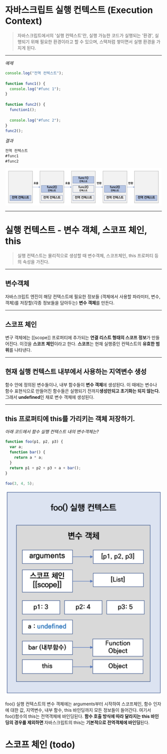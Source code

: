 # 자바스크립트 실행 컨텍스트 (Execution Context)

> 자바스크립트에서의 '실행 컨텍스트'란, 실행 가능한 코드가 실행되는 '환경', 실행되기 위해 필요한 환경이라고 할 수 있으며, 스택처럼 쌓이면서 실행 환경을 가지게 된다.

---

<i>예제</i>

```js
console.log("전역 컨텍스트");

function func1() {
  console.log("#func 1");
}

function func2() {
  function1();

  console.log("#func 2");
}
func2();
```

<i>결과</i>

```js
전역 컨텍스트
#func1
#func2
```

![실행컨텍스트 스택](실행컨텍스트_스택.png)

---

# 실행 컨텍스트 - 변수 객체, 스코프 체인, this

> 실행 컨텍스트는 물리적으로 생성할 때 변수객체, 스코프체인, this 프로퍼티 등의 속성을 가진다.

---

## 변수객체

자바스크립트 엔진이 해당 컨텍스트에 필요한 정보들 (객체에서 사용할 파라미터, 변수, 객체)를 저장할(각종 정보들을 담아두는) <b>변수 객체</b>를 만든다.

---

## 스코프 체인

변구 객체에는 [[scope]] 프로퍼티에 추가되는 <b>연결 리스트 형태의 스코프 정보</b>가 만들어진다. 이것을 <b>스코프 체인</b>이라고 한다. <b>스코프</b>는 현재 실행중인 컨텍스트의 <b>유효한 범위</b>를 나타낸다.

---

## 현재 실행 컨텍스트 내부에서 사용하는 지역변수 생성

함수 안에 정의된 변수들이나, 내부 함수들이 <b>변수 객체</b>에 생성된다.
이 때에는 변수나 함수 표현식으로 만들어진 함수들은 실행되기 전까지<b>생성만되고 초기화는 되지 않는다.</b> 그래서 <b>undefined</b>인 채로 변수 객체에 생성된다.

---

## this 프로퍼티에 this를 가리키는 객체 저장하기.

<i>아래 코드에서 함수 실행 컨텍스트 내의 변수객체는?</i>

```js
function foo(p1, p2, p3) {
  var a;
  function bar() {
    return a * a;
  }
  return p1 + p2 + p3 + a + bar();
}

foo(3, 4, 5);
```

![변수객체](변수객체.png)

foo() 실행 컨텍스트의 변수 객체에는 arguments부터 시작하여 스코프체인, 함수 인자에 대한 값, 지역변수, 내부 함수, this 바인딩까지 모든 정보들이 들어간다.
여기서 foo()함수의 this는 전역객체에 바인딩된다.
<b>함수 호출 방식에 따라 달라지는 this 바인딩의 경우를 제외하면 </b>자바스크립트의 this는 <b>기본적으로 전역객체에 바인딩</b>된다.

# 스코프 체인 (todo)